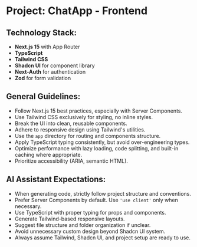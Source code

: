# Project: ChatApp - Frontend

## Technology Stack:

- **Next.js 15** with App Router
- **TypeScript**
- **Tailwind CSS**
- **Shadcn UI** for component library
- **Next-Auth** for authentication
- **Zod** for form validation

## General Guidelines:

- Follow Next.js 15 best practices, especially with Server Components.
- Use Tailwind CSS exclusively for styling, no inline styles.
- Break the UI into clean, reusable components.
- Adhere to responsive design using Tailwind's utilities.
- Use the `app` directory for routing and components structure.
- Apply TypeScript typing consistently, but avoid over-engineering types.
- Optimize performance with lazy loading, code splitting, and built-in caching where appropriate.
- Prioritize accessibility (ARIA, semantic HTML).

## AI Assistant Expectations:

- When generating code, strictly follow project structure and conventions.
- Prefer Server Components by default. Use `'use client'` only when necessary.
- Use TypeScript with proper typing for props and components.
- Generate Tailwind-based responsive layouts.
- Suggest file structure and folder organization if unclear.
- Avoid unnecessary custom design beyond Shadcn UI system.
- Always assume Tailwind, Shadcn UI, and project setup are ready to use.

